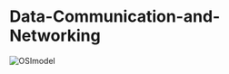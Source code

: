 # Data-Communication-and-Networking
![OSImodel](https://github.com/shreshthajit/Data-Communication-and-Networking/assets/43321488/a9a37865-bf7f-4a35-ac73-19fc36ee3313)
